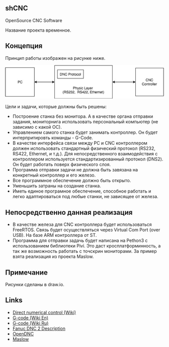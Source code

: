 ## shCNC
OpenSource CNC Software

Название проекта временное.

## Концепция

Принцип работы изображен на рисунке ниже.

![Схема работы](image/schema_work.jpg)

Цели и задачи, которые должны быть решены:

 - Построение станка без монитора. А в качестве органа отправки задания, мониторнига использовать персональный компьютер (не зависимо с какой ОС).
 - Управлением самого станка будет занимать контроллер. Он будет интерпритировть команды - G-Code.
 - В качестве интерфейса связи между PC и CNC контроллером должен использовать стандартный физический протокол (RS232, RS422, Ethernet, и т.д.). Для непосредственного взаимодействия с контроллером используется стандартизированный протокол (DNS2). Он будет работать поверх физического слоя.
 - Программа отправки задачи не должна быть завязана на конкретный контроллер и его железо.
 - Все программное обеспечение должно быть открыто.
 - Уменьшить затраны на создание станка.
 - Иметь единое програмное обеспечение, способное работать и легко адаптироваться под любые станки, не зависящее от железа.
 
## Непосредственно данная реализация

 - В качестве железа для CNC контроллера будет использоваться FreeRTOS. Связь будет осуществляться через Virtual Com Port (over USB). На базе ARM контроллера от ST.
 - Программа для отправки задачь будет написана на Pethon3 с использованием библиотеки Pivi. Это даст кросплатформинность, а так же возможность работать с точскрин мониторами. За пример взята реализация из проекта Maslow.

## Примечание

Рисунки сделаны в draw.io.

## Links

 - [Direct numerical control (Wiki)](https://en.wikipedia.org/wiki/Direct_Numerical_Control)
 - [G-code (Wiki En)](https://en.wikipedia.org/wiki/G-code)
 - [G-code (Wiki Ru)](https://ru.wikipedia.org/wiki/G-code)
 - [Fanuc DNC 2 Description](http://www2.i-logic.com/manuals/Fanuc%20DNC%202%20Description.pdf)
 - [OpenDNC](https://github.com/AnirudhPal/OpenDNC)
 - [Maslow](http://www.maslowcnc.com/)